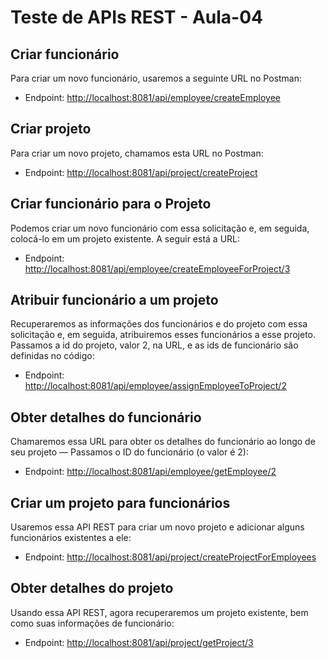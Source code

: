 # Teste de APIs REST - Aula-04

## Criar funcionário
Para criar um novo funcionário, usaremos a seguinte URL no Postman:
- Endpoint: [http://localhost:8081/api/employee/createEmployee](http://localhost:8081/api/employee/createEmployee)

## Criar projeto
Para criar um novo projeto, chamamos esta URL no Postman:
- Endpoint: [http://localhost:8081/api/project/createProject](http://localhost:8081/api/project/createProject)

## Criar funcionário para o Projeto
Podemos criar um novo funcionário com essa solicitação e, em seguida, colocá-lo em um projeto existente. A seguir está a URL:
- Endpoint: [http://localhost:8081/api/employee/createEmployeeForProject/3](http://localhost:8081/api/employee/createEmployeeForProject/3)

## Atribuir funcionário a um projeto
Recuperaremos as informações dos funcionários e do projeto com essa solicitação e, em seguida, atribuiremos esses funcionários a esse projeto. Passamos a id do projeto, valor 2, na URL, e as ids de funcionário são definidas no código:
- Endpoint: [http://localhost:8081/api/employee/assignEmployeeToProject/2](http://localhost:8081/api/employee/assignEmployeeToProject/2)

## Obter detalhes do funcionário
Chamaremos essa URL para obter os detalhes do funcionário ao longo de seu projeto — Passamos o ID do funcionário (o valor é 2):
- Endpoint: [http://localhost:8081/api/employee/getEmployee/2](http://localhost:8081/api/employee/getEmployee/2)

## Criar um projeto para funcionários
Usaremos essa API REST para criar um novo projeto e adicionar alguns funcionários existentes a ele:
- Endpoint: [http://localhost:8081/api/project/createProjectForEmployees](http://localhost:8081/api/project/createProjectForEmployees)

## Obter detalhes do projeto
Usando essa API REST, agora recuperaremos um projeto existente, bem como suas informações de funcionário:
- Endpoint: [http://localhost:8081/api/project/getProject/3](http://localhost:8081/api/project/getProject/3)
